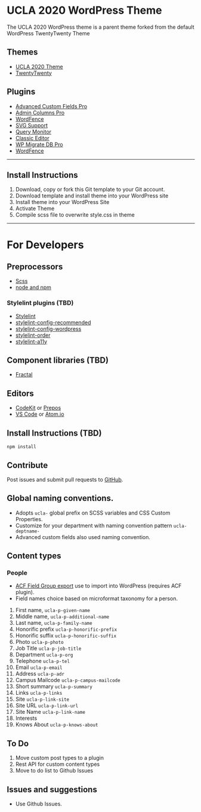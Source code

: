 # UCLA 2020 WordPress Theme
The UCLA 2020 WordPress theme is a parent theme forked from the default WordPress TwentyTwenty Theme

## Themes
- [UCLA 2020 Theme](https://github.com/ucla-ux/ucla-wordpress-starterkit.git)
- [TwentyTwenty](https://wordpress.org/themes/twentytwenty/)

## Plugins
- [Advanced Custom Fields Pro](https://www.advancedcustomfields.com)
- [Admin Columns Pro](https://www.admincolumns.com/)
- [WordFence](https://www.wordfence.com/)
- [SVG Support](https://wordpress.org/plugins/svg-support/)
- [Query Monitor](https://wordpress.org/plugins/query-monitor/)
- [Classic Editor](https://wordpress.org/plugins/classic-editor/)
- [WP Migrate DB Pro](https://deliciousbrains.com/wp-migrate-db-pro/)
- [WordFence](https://www.wordfence.com/)


---
## Install Instructions

1. Download, copy or fork this Git template to your Git account. 
1. Download template and install theme into your WordPress site
1. Install theme into your WordPress Site
1. Activate Theme
1. Compile scss file to overwrite style.css in theme

---
# For Developers

## Preprocessors
- [Scss](https://sass-lang.com/)
- [node and npm](https://nodejs.org/en/)

### Stylelint plugins (TBD)
- [Stylelint](https://stylelint.io/)
- [stylelint-config-recommended](https://github.com/stylelint/stylelint-config-recommended)
- [stylelint-config-wordpress](https://github.com/WordPress-Coding-Standards/stylelint-config-wordpress)
- [stylelint-order](https://github.com/hudochenkov/stylelint-order)
- [stylelint-a11y](https://github.com/YozhikM/stylelint-a11y)

## Component libraries (TBD)
- [Fractal](https://fractal.build/)

## Editors
- [CodeKit](https://codekitapp.com/) or [Prepos](https://prepros.io/)
- [VS Code](https://code.visualstudio.com/) or [Atom.io](https://atom.io/)


## Install Instructions (TBD)

`npm install`

## Contribute
Post issues and submit pull requests to [GitHub](https://github.com/ucla-ux/ucla-wordpress-starterkit).

## Global naming conventions.

- Adopts `ucla-` global prefix on SCSS variables and CSS Custom Properties. 
- Customize for your department with naming convention pattern `ucla-deptname-`
- Advanced custom fields also used naming convention. 

## Content types

### People

- [ACF Field Group export](acf-export-ucla-p-content-type.json) use to import into WordPress (requires ACF plugin). 
- Field names choice based on microformat taxonomy for a person.

1. First name, `ucla-p-given-name`
1. Middle name, `ucla-p-additional-name`
1. Last name, `ucla-p-family-name`
1. Honorific prefix `ucla-p-honorific-prefix`
1. Honorific suffix `ucla-p-honorific-suffix`
1. Photo `ucla-p-photo`
1. Job Title `ucla-p-job-title`
1. Department `ucla-p-org`
1. Telephone `ucla-p-tel`
1. Email `ucla-p-email`
1. Address `ucla-p-adr`
1. Campus Mailcode `ucla-p-campus-mailcode`
1. Short summary `ucla-p-summary`
1. Links `ucla-p-links`
  1. Site `ucla-p-link-site`
  1. Site URL `ucla-p-link-url`
  1. Site Name `ucla-p-link-name`
1. Interests 
  1. Knows About `ucla-p-knows-about`

## To Do

1. Move custom post types to a plugin
1. Rest API for custom content types
1. Move to do list to Github Issues

## Issues and suggestions
- Use Github Issues.
